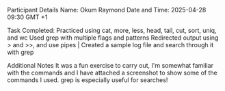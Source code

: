 Participant Details
Name: Okum Raymond Date and Time: 2025-04-28 09:30 GMT +1

Task Completed:
Practiced using cat, more, less, head, tail, cut, sort, uniq, and wc
Used grep with multiple flags and patterns
Redirected output using > and >>, and use pipes |
Created a sample log file and search through it with grep

Additional Notes
It was a fun exercise to carry out, I'm somewhat familiar with the commands and I have attached a screenshot to show some of the commands I used.
grep is especially useful for searches!

